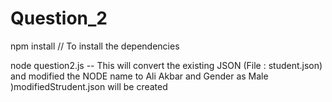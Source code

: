 # Question_2

npm install // To install the dependencies

node question2.js -- This will convert the existing JSON (File : student.json) and modified the NODE name to Ali Akbar and Gender as Male )modifiedStrudent.json will be created

